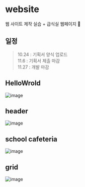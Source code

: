 # website
웹 사이트 제작 실습 + 급식실 웹페이지 🍴

## 일정

> 10.24 : 기획서 양식 업로드<br/>
> 11.6 : 기획서 제출 마감<br/>
> 11.27 : 개발 마감

## HelloWrold
![image](https://user-images.githubusercontent.com/87300199/190942815-aaa281a2-c2d5-4c97-9cef-cb1c2da1cfaa.png)

## header
![image](https://user-images.githubusercontent.com/87300199/190942995-c096f3aa-cd81-4b5b-9a1e-875a4677ca2b.png)

## school cafeteria
![image](https://user-images.githubusercontent.com/87300199/190943079-2ae1ef73-631b-4a85-9c6d-70d6f80f0f1a.png)

## grid
![image](https://user-images.githubusercontent.com/87300199/200212866-0597db14-b576-487c-907a-eb7455638d2d.png)
